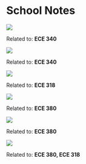 # School Notes

<a href = "Circuits/BJTs.html">![](https://img.shields.io/badge/Circuits-BJTs-brightgreen)</a>

Related to: **ECE 340**

<a href = "Circuits/MOSFETs.html">![](https://img.shields.io/badge/Circuits-MOSFETs-brightgreen)</a>

Related to: **ECE 340**

<a href = "Communications/AnalogCommunication.html">![](https://img.shields.io/badge/Communications-AnalogCommunication-red)</a>

Related to: **ECE 318**

<a href = "ControlSystems/BodePlots.html">![](https://img.shields.io/badge/Control%20Systems-Bode%20Plots-blue)</a>

Related to: **ECE 380**

<a href = "Signals&Systems/Laplace.html">![](https://img.shields.io/badge/Signals%20%26%20Systems-Laplace-important)</a>

Related to: **ECE 380**

<a href = "Signals&Systems/Fourier.html">![](https://img.shields.io/badge/Signals%20%26%20Systems-Fourier-important)</a>

Related to: **ECE 380, ECE 318**